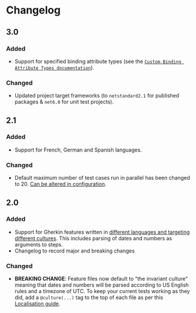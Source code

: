# Changelog

## 3.0

### Added

* Support for specified binding attribute types (see the [`Custom Binding Attribute Types documentation`](./docs/CustomBindingAttributeTypes.md)).

### Changed

* Updated project target frameworks (to `netstandard2.1` for published packages & `net6.0` for unit test projects).

## 2.1

### Added

* Support for French, German and Spanish languages.

### Changed

* Default maximum number of test cases run in parallel has been changed to 20. [Can be altered in configuration](docs/Configuration.md).

## 2.0

### Added

* Support for Gherkin features written in [different languages and targeting different cultures](docs/Localisation.md).  This includes parsing of dates and numbers as arguments to steps.
* Changelog to record major and breaking changes

### Changed

* **BREAKING CHANGE**: Feature files now default to "the invariant culture" meaning that dates and numbers will be parsed according to US English rules and a timezone of UTC.  To keep your current tests working as they did, add a `@culture(...)` tag to the top of each file as per this [Localisation guide](docs/Localisation.md).